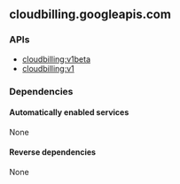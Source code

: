 ## cloudbilling.googleapis.com

### APIs

* [ cloudbilling:v1beta ]( https://cloudbilling.googleapis.com/$discovery/rest?version=v1beta )
* [ cloudbilling:v1 ]( https://cloudbilling.googleapis.com/$discovery/rest?version=v1 )

### Dependencies

#### Automatically enabled services

None

#### Reverse dependencies

None
